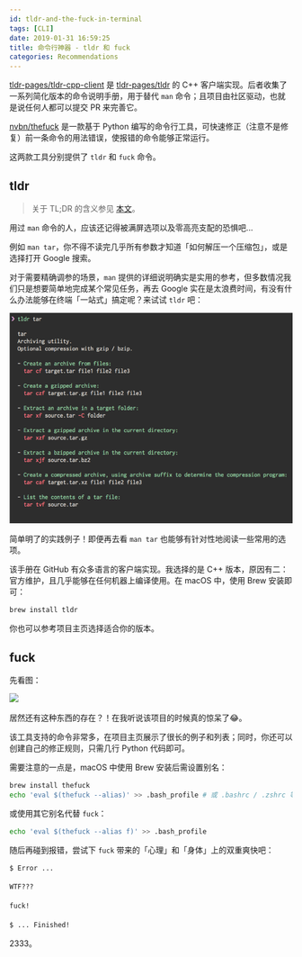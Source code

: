 ```yaml
---
id: tldr-and-the-fuck-in-terminal
tags: [CLI]
date: 2019-01-31 16:59:25
title: 命令行神器 - tldr 和 fuck
categories: Recommendations
---
```


[tldr-pages/tldr-cpp-client](https://github.com/tldr-pages/tldr-cpp-client) 是 [tldr-pages/tldr](https://github.com/tldr-pages/tldr) 的 C++ 客户端实现。后者收集了一系列简化版本的命令说明手册，用于替代 `man` 命令；且项目由社区驱动，也就是说任何人都可以提交 PR 来完善它。

[nvbn/thefuck](https://github.com/nvbn/thefuck) 是一款基于 Python 编写的命令行工具，可快速修正（注意不是修复）前一条命令的用法错误，使报错的命令能够正常运行。

<!--more-->

这两款工具分别提供了 `tldr` 和 `fuck` 命令。

## tldr

> 关于 TL;DR 的含义参见 [本文](https://wi1dcard.cn/posts/github-abbrs-collection/)。

用过 `man` 命令的人，应该还记得被满屏选项以及零高亮支配的恐惧吧...

例如 `man tar`，你不得不读完几乎所有参数才知道「如何解压一个压缩包」，或是选择打开 Google 搜索。

对于需要精确调参的场景，`man` 提供的详细说明确实是实用的参考，但多数情况我们只是想要简单地完成某个常见任务，再去 Google 实在是太浪费时间，有没有什么办法能够在终端「一站式」搞定呢？来试试 `tldr` 吧：

![](https://github.com/tldr-pages/tldr/raw/master/screenshot.png)

简单明了的实践例子！即便再去看 `man tar` 也能够有针对性地阅读一些常用的选项。

该手册在 GitHub 有众多语言的客户端实现。我选择的是 C++ 版本，原因有二：官方维护，且几乎能够在任何机器上编译使用。在 macOS 中，使用 Brew 安装即可：

```bash
brew install tldr
```

你也可以参考项目主页选择适合你的版本。

## fuck

先看图：

![](https://raw.githubusercontent.com/nvbn/thefuck/master/example.gif)

居然还有这种东西的存在？！在我听说该项目的时候真的惊呆了😂。

该工具支持的命令非常多，在项目主页展示了很长的例子和列表；同时，你还可以创建自己的修正规则，只需几行 Python 代码即可。

需要注意的一点是，macOS 中使用 Brew 安装后需设置别名：

```bash
brew install thefuck
echo 'eval $(thefuck --alias)' >> .bash_profile # 或 .bashrc / .zshrc 等
```

或使用其它别名代替 `fuck`：

```bash
echo 'eval $(thefuck --alias f)' >> .bash_profile
```

随后再碰到报错，尝试下 `fuck` 带来的「心理」和「身体」上的双重爽快吧：

```bash
$ Error ...

WTF???

fuck!

$ ... Finished!
```

2333。
